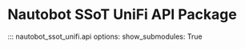 # Nautobot SSoT UniFi API Package

::: nautobot_ssot_unifi.api
    options:
        show_submodules: True
